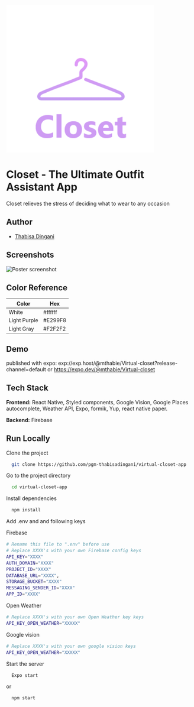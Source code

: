 <img src="./app/assets/Logo.png" alt="Logo" style="width: 400px"/>

# Closet - The Ultimate Outfit Assistant App

Closet relieves the stress of deciding what to wear to any occasion

## Author

- [Thabisa Dingani](https://www.github.com/pgm-thabisadingani)

## Screenshots

<div style="display: flex">
    <img src="./app/assets/poster.png" alt="Poster screenshot" style="width: 400px"/>
</div>

## Color Reference

| Color        | Hex     |
| ------------ | ------- |
| White        | #ffffff |
| Light Purple | #E299F8 |
| Light Gray   | #F2F2F2 |

## Demo

published with expo: exp://exp.host/@mthabie/Virtual-closet?release-channel=default
or
https://expo.dev/@mthabie/Virtual-closet

## Tech Stack

**Frontend:** React Native, Styled components, Google Vision, Google Places autocomplete, Weather API, Expo, formik, Yup, react native paper.

**Backend:** Firebase

## Run Locally

Clone the project

```bash
  git clone https://github.com/pgm-thabisadingani/virtual-closet-app
```

Go to the project directory

```bash
  cd virtual-closet-app
```

Install dependencies

```bash
  npm install
```

Add .env and and following keys

Firebase

```bash
# Rename this file to ".env" before use
# Replace XXXX's with your own Firebase config keys
API_KEY="XXXX"
AUTH_DOMAIN="XXXX"
PROJECT_ID="XXXX"
DATABASE_URL="XXXX",
STORAGE_BUCKET="XXXX"
MESSAGING_SENDER_ID="XXXX"
APP_ID="XXXX"
```

Open Weather

```bash
# Replace XXXX's with your own Open Weather key keys
API_KEY_OPEN_WEATHER="XXXXX"
```

Google vision

```bash
# Replace XXXX's with your own google vision keys
API_KEY_OPEN_WEATHER="XXXXX"

```

Start the server

```bash
  Expo start
```

or

```bash
  npm start
```
